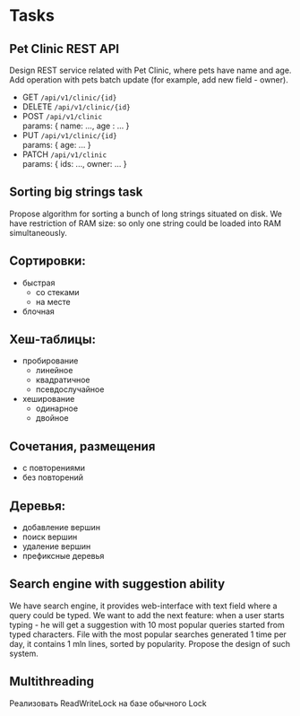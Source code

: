 # Tasks

## Pet Clinic REST API

Design REST service related with Pet Clinic, where pets have name and age.
Add operation with pets batch update (for example, add new field - owner).

- GET `/api/v1/clinic/{id}`
- DELETE `/api/v1/clinic/{id}`
- POST `/api/v1/clinic`  
  params: { name: ..., age : ... }
- PUT `/api/v1/clinic/{id}`  
  params: { age: ... }
- PATCH `/api/v1/clinic`  
  params: { ids: ..., owner: ... }

## Sorting big strings task

Propose algorithm for sorting a bunch of long strings situated on disk.
We have restriction of RAM size: so only one string could be loaded into RAM simultaneously.

## Сортировки:

- быстрая
  - со стеками
  - на месте
- блочная

## Хеш-таблицы:

- пробирование
  - линейное
  - квадратичное
  - псевдослучайное
- хеширование
  - одинарное
  - двойное

## Сочетания, размещения

- с повторениями
- без повторений

## Деревья:

- добавление вершин
- поиск вершин
- удаление вершин
- префиксные деревья

## Search engine with suggestion ability

We have search engine, it provides web-interface with text field where a query could be typed.
We want to add the next feature: when a user starts typing - he will get a suggestion
with 10 most popular queries started from typed characters.
File with the most popular searches generated 1 time per day, it contains 1 mln lines, sorted by popularity.
Propose the design of such system.

## Multithreading

Реализовать ReadWriteLock на базе обычного Lock
